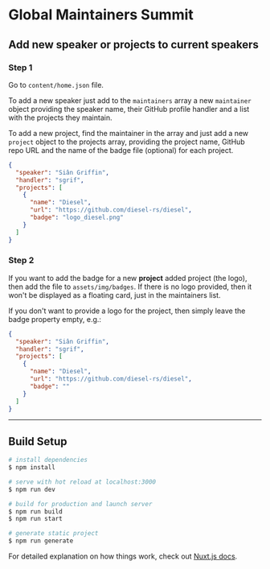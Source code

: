 # Global Maintainers Summit

## Add new speaker or projects to current speakers

### Step 1

Go to `content/home.json` file.

To add a new speaker just add to the `maintainers` array a new `maintainer` object providing the speaker name, their GitHub profile handler and a list with the projects they maintain.

To add a new project, find the maintainer in the array and just add a new `project` object to the projects array, providing the project name, GitHub repo URL and the name of the badge file (optional) for each project.

```json
{
  "speaker": "Siân Griffin",
  "handler": "sgrif",
  "projects": [
    {
      "name": "Diesel",
      "url": "https://github.com/diesel-rs/diesel",
      "badge": "logo_diesel.png"
    }
  ]
}
```

### Step 2

If you want to add the badge for a new **project** added project (the logo), then add the file to `assets/img/badges`. If there is no logo provided, then it won't be displayed as a floating card, just in the maintainers list.

If you don't want to provide a logo for the project, then simply leave the badge property empty, e.g.:

```json
{
  "speaker": "Siân Griffin",
  "handler": "sgrif",
  "projects": [
    {
      "name": "Diesel",
      "url": "https://github.com/diesel-rs/diesel",
      "badge": ""
    }
  ]
}
```

---

## Build Setup

```bash
# install dependencies
$ npm install

# serve with hot reload at localhost:3000
$ npm run dev

# build for production and launch server
$ npm run build
$ npm run start

# generate static project
$ npm run generate
```

For detailed explanation on how things work, check out [Nuxt.js docs](https://nuxtjs.org).
